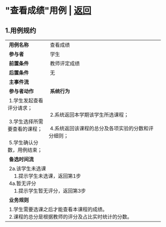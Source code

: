 # "查看成绩"用例 | [返回](../README.md#6)

## 1.用例规约

<table>
    <tr>
        <td width="150"> <b>&nbsp;用例名称</b></td>
        <td colspan="2" width="700">&nbsp;查看成绩</td>
    </tr>
    <tr>
        <td width="150"> <b>&nbsp;参与者</b></td>
        <td colspan="2" width="700">&nbsp;学生</td>
    </tr>
    <tr>
        <td width="150"> <b>&nbsp;前置条件</b></td>
        <td colspan="2" width="700">&nbsp;教师评定成绩</td>
    </tr>
    <tr>
        <td width="150"> <b>&nbsp;后置条件</b></td>
        <td colspan="2" width="700">&nbsp;无</td>
    </tr>
    <tr>
        <td colspan="3" width="200"> <b>&nbsp;主事件流</b></td>
    </tr>
    <tr>
        <td colspan="2" width="180"> <b>&nbsp;参与者动作</b></td>
        <td width="410"> <b>&nbsp;系统行为</b></td>
    </tr>
    <tr>
        <td colspan="2" width="180">
            <span>&nbsp;1.学生发起查看评分请求；</span>
            <br>
            <span>&nbsp;</span>
            <br>
            <span>&nbsp;3.学生选择所需要查看的课程；</span>
            <br>
            <span>&nbsp;</span>
            <br>
            <span>&nbsp;5.学生确认分数，用例结束；</span>
        </td>
        <td width="480">
            <span>&nbsp;</span>
            <br>
            <span>&nbsp;2.系统返回本学期该学生所选课程；</span>
            <br>
            <span>&nbsp;</span>
            <br>
            <span>&nbsp;4.系统返回该课程的总分及各项实验的分数和评分细则；</span>
            <br>
            <span>&nbsp;</span>
        </td>
    </tr>
    <tr>
        <td colspan="3" width="200"> <b>&nbsp;备选时间流</b></td>
    </tr>
    <tr>
        <td colspan="3" width="200">
            <span>&nbsp;2a.该学生未选课</span>
            <br>
            <span>&nbsp;&emsp;1.提示学生未选课，返回第1步</span>
            <br>
            <span>&nbsp;4a.暂无评分</span>
            <br>
            <span>&nbsp;&emsp;1.提示学生暂无评分，返回第3步</span>
        </td>
    </tr>
    <tr>
        <td colspan="3" width="200"> <b>&nbsp;业务规则</b></td>
    </tr>
    <tr>
        <td colspan="3" width="200">
            <span>&nbsp;1.学生需要选课之后才能查看本课程的成绩。</span>
            <br>
            <span>&nbsp;2.课程的总分是根据教师的评分及占比实时统计的分数。</span>
        </td>
    </tr>
</table>